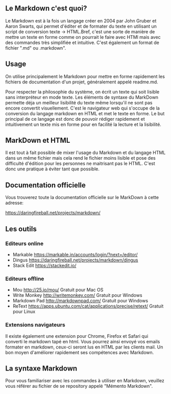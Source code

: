 ## Le Markdown c'est quoi?

Le Markdown est à la fois un langage créer en 2004 par John Gruber et Aaron Swarts, qui permet d'éditer et de formater du texte en utilisant un script de conversion texte -> HTML.Bref, c'est une sorte de manière de mettre un texte en forme comme on pourrait le faire avec HTMl mais avec des commandes très simplifiée et intuitive. C'est également un format de fichier ".md" ou .markdown".


## Usage

On utilise principalement le Markdown pour mettre en forme rapidement les fichiers de documentation d'un projet, généralement appelé readme.md. 

Pour respecter la philosophie du système, on écrit un texte qui soit lisible sans interpréteur en mode texte. Les éléments de syntaxe du MarkDown permette déja un meilleur lisibilité du texte même lorsqu'il ne sont pas encore convertit visuellement. C'est le navigateur web qui s'occupe de la conversion du langage markdown en HTML et met le texte en forme. Le but principal de ce langage est donc de pouvoir rédiger rapidement et intuitivement un texte mis en forme pour en facilité la lecture et la lisibilité.


## MarkDown et HTML

Il est tout à fait possible de mixer l'usage du Markdown et du langage HTML dans un même fichier mais cela rend le fichier moins lisible et pose des difficulté d'édition pour les personnes ne maitrisant pas le HTML. C'est donc une pratique à éviter tant que possible.


## Documentation officielle

Vous trouverez toute la documentation officielle sur le MarkDown à cette adresse:

<https://daringfireball.net/projects/markdown/>



## Les outils

### Editeurs online

 * Markable <https://markable.in/accounts/login/?next=/editor/>
 * Dingus <https://daringfireball.net/projects/markdown/dingus>
 * Stack Edit <https://stackedit.io/>

### Editeurs offline

 * Mou <http://25.io/mou/> Gratuit pour Mac OS
 * Write Monkey <http://writemonkey.com/> Gratuit pour Windows
 * Markdown Pad <http://markdownpad.com/> Gratuit pour Windows
 * ReText <https://apps.ubuntu.com/cat/applications/precise/retext/> Gratuit pour Linux

### Extensions navigateurs

Il existe également une extension pour Chrome, Firefox et Safari qui converti le markdown tapé en html. Vous pourrez ainsi envoyé vos emails formater en markdown, ceux-ci seront lus en HTML par les clients mail. Un bon moyen d'améliorer rapidement ses compétences avec Markdown.



## La syntaxe Markdown

Pour vous familiariser avec les commandes à utiliser en Markdown, veuillez vous référer au fichier de se repository appelé "Mémento Markdown".
 


